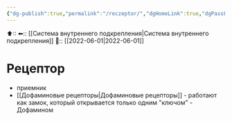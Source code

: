 ```yaml
---
{"dg-publish":true,"permalink":"/reczeptor/","dgHomeLink":true,"dgPassFrontmatter":false}
---
```



⬆::
⬅:: [[Система внутреннего подкрепления|Система внутреннего подкрепления]]
📅:: [[2022-06-01|2022-06-01]]

# Рецептор
- приемник
- [[Дофаминовые рецепторы|Дофаминовые рецепторы]] - работают как замок, который открывается только одним "ключом" - Дофамином